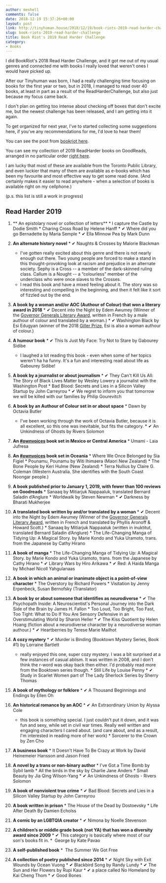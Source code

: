 ```yaml
---
author: meshell
comments: false
date: 2018-12-19 15:37:26+00:00
layout: post
link: http://tinyhuman.house/2018/12/19/book-riots-2019-read-harder-challenge/
slug: book-riots-2019-read-harder-challenge
title: Book Riot's 2019 Read Harder Challenge
category:
- Books
---
```


I did BookRiot's 2018 Read Harder Challenge, and it got me out of my usual genres and connected me with books I really loved that weren't ones I would have picked up.

After our Tinyhuman was born, I had a really challenging time focusing on books for the first year or two, but in 2018, I managed to read over 40 books, at least in part as a result of the ReadHarderChallenge, but also just because my focus came back.

I don't plan on getting too intense about checking off boxes that don't excite me, but the newest challenge has been released, and I am getting into it again.

To get organized for next year, I've to started collecting some suggestions here, if you've any recommendations for me, I'd love to hear them!

You can see the post from [bookriot here](https://bookriot.com/2018/12/12/2019-read-harder-challenge/).

You can see my collection of 2019 ReadHarder books on GoodReads, arranged in no particular order [right here](https://www.goodreads.com/review/list/2388071-michelle?shelf=read-harder-2019).

I am lucky that most of these are available from the Toronto Public Library, and even luckier that many of them are available as e-books which has been my favourite and most effective way to get some read done. (And certainly makes it easier to read anywhere - when a selection of books is available right on my cellphone.)

(p.s. this list is still a work in progress)


## **Read Harder 2019**

  1. ** An epistolary novel or collection of letters**
    * I capture the Castle by Dodie Smith
    * Charing Cross Road by Helene Hanff
    * ✔ Where did you go Bernadette by Maria Semple
    * ✔ Ella Minnow Pea by Mark Dunn

  2. **An alternate history novel**
    * ✔ Naughts & Crosses by Malorie Blackman
      * I've gotten really excited about this genre and there is not nearly enough out there. Two young people are forced to make a stand in this thought-provoking look at racism and prejudice in an alternate society. Sephy is a Cross -- a member of the dark-skinned ruling class. Callum is a Nought -- a “colourless” member of the underclass who were once slaves to the Crosses.
      * I read this book and have a mixed feeling about it. The story was so interesting and compelling in the beginning, and then it felt like it sort of fizzled out by the end.

  3. **A book by a woman and/or AOC (Authour of Colour) that won a literary award in 2018**
    * ✔ Decent into the Night by Edem Awumey (Winner of the [Governor Generals Literary Award](https://ggbooks.ca/descent-into-night), written in French by a male authour of colour and translated by a woman.)
    * ✔ Washington Black by Esi Edugyan (winner of the 2018 [Giller Prize](https://scotiabankgillerprize.ca/esi-dugyan-winner-2018-scotiabank-giller-prize/), Esi is also a woman authour of colour.)

  4. **A humour book**
    * ✔ This Is Just My Face: Try Not to Stare
by Gabourey Sidibe
      * I laughed a lot reading this book - even when some of her topics weren't ha ha funny. It's a fun and interesting read about life as Gabourey Sidibe!

  5. **A book by a journalist or about journalism**
    * ✔ They Can't Kill Us All: The Story of Black Lives Matter by Wesley Lowery a journalist with the Washington Post
    * Bad Blood: Secrets and Lies in a Silicon Valley Startup by John Carreyrou
    * ✔ We regret to inform you that tomorrow we will be killed with our families by  Philip Gourevitch

  6. **A book by an Authour of Colour set in or about space**
    * Dawn by Octavia Butler
      * I've been working through the work of Octavia Butler, because it is all excellent, so this one was inevitable, but fits the category.
    * ✔ An Unkindness of Ghosts by Rivers Solomon

  7. **An [#ownvoices](http://www.corinneduyvis.net/ownvoices/) book set in Mexico or Central America**
    * Umami - Laia Jufresa

  8. **An [#ownvoices](http://www.corinneduyvis.net/ownvoices/) book set in Oceania**
    * Where We Once Belonged by Sia Figiel
    * Pounamu, Pounamu by Witi Ihimaera (Maori New Zealand)
    * The Bone People by Keri Hulme (New Zealand)
    * Terra Nullius by Claire G. Coleman (Western Australia. She identifies with the South Coast Noongar people.)

  9. **A book published prior to January 1, 2019, with fewer than 100 reviews on Goodreads**
    * Sanaaq by Mitiarjuk Nappaaluk, translated Bernard Saladin d’Anglure
    * Worldwalk by Steven Newman
    * ✔ Darkness by Bharati Mukherjee

  10. **A translated book written by and/or translated by a woman**
    * ✔ Decent into the Night by Edem Awumey (Winner of the [Governor Generals Literary Award](https://ggbooks.ca/descent-into-night), written in French and translated by Phyllis Aronoff & Howard Scott.)
    * Sanaaq by Mitiarjuk Nappaaluk (written in inuktitut, translated Bernard Saladin d’Anglure)
    * The Life-Changing Manga of Tidying Up: A Magical Story. by Marie Kondo and Yuka Uramoto, trans. from the Japanese by Cathy Hirano

  11. **A book of manga**
    * The Life-Changing Manga of Tidying Up: A Magical Story. by Marie Kondo and Yuka Uramoto, trans. from the Japanese by Cathy Hirano
    * ✔ Library Wars by Hiro Arikawa
    * ✔ Red: A Haida Manga by Michael Nicoll Yahgulanaas

  12. **A book in which an animal or inanimate object is a point-of-view character**
    * The Overstory by Richard Powers
    * Visitation by Jenny Erpenbeck, Susan Bernofsky (Translator)

  13. **A book by or about someone that identifies as neurodiverse**
    * ✔ The Psychopath Inside: A Neuroscientist's Personal Journey into the Dark Side of the Brain by James H. Fallon
    * Too Loud, Too Bright, Too Fast, Too Tight: What to Do If You Are Sensory Defensive in an Overstimulating World by Sharon Heller
    * ✔ The Kiss Quotient by Helen Hoang (fiction about a neurodiverse character by a neurodiverse woman authour.)
    * ✔ Heartberries by Terese Marie Mailhot

  14. **A cozy mystery**
    * ✔ Murder is Binding (Booktown Mystery Series, Book #1) by Lorraine Bartlett
        * really enjoyed this one, super cozy mystery. I was a bit surprised at a few instances of casual ablism. It was written in 2008, and I don't think the r-word was okay back then either. I'd probably read more from the Booktown series though.
    * Still Life by Louise Penny
    * ✔ Study in Scarlet Women part of The Lady Sherlock Series by Sherry Thomas

  15. **A book of mythology or folklore**
    * ✔ A Thousand Beginnings and Endings by Ellen Oh

  16. **An historical romance by an AOC**
    * ✔ An Extraordinary Union by Alyssa Cole
      * this book is something special. I just couldn't put it down, and it was fun and sexy, while set in civil war times. Really well written and engaging characters I cared about. (and care about, and as a result, I'm interested in reading more of her work)
    * Sorcerer to the Crown by Zen Cho

  17. **A business book**
    * It Doesn't Have To Be Crazy at Work by David Heinemeier Hansson and Jason Fried

  18. **A novel by a trans or non-binary author**
    * I've Got a Time Bomb by Sybil lamb
    * All the birds in the sky by Charlie Jane Anders
    * Small Beauty by Jia Qing Wilson-Yang
    * ✔ An Unkindness of Ghosts - Rivers Solomon

  19. **A book of nonviolent true crime**
    * ✔ Bad Blood: Secrets and Lies in a Silicon Valley Startup by John Carreyrou

  20. **A book written in prison**
    * The House of the Dead by Dostoevsky
    * Life After Death By Damien Echolss

  21. **A comic by an LGBTQIA creator**
    * ✔ Nimona by Noelle Stevenson

  22. **A children’s or middle grade book (not YA) that has won a diversity award since 2009**
    * ✔ This category is basically where most of our son's books fit in.
    *  George by Kate Pavao

  23. **A self-published book**
    *  The Summer We Got Free

  24. **A collection of poetry published since 2014**
    * ✔ Night Sky with Exit Wounds by Ocean Vuong
    * ✔ Blackbird Song by Randy Lundy
    * ✔ The Sun and Her Flowers by Rupi Kaur
    * ✔ a place called No Homeland by Kai Cheng Thom
    * ✔ Good Bones  
